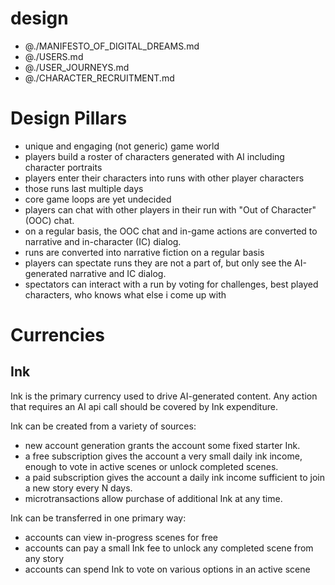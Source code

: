 # design

- @./MANIFESTO_OF_DIGITAL_DREAMS.md
- @./USERS.md
- @./USER_JOURNEYS.md
- @./CHARACTER_RECRUITMENT.md

# Design Pillars
- unique and engaging (not generic) game world
- players build a roster of characters generated with AI including character portraits
- players enter their characters into runs with other player characters
- those runs last multiple days
- core game loops are yet undecided
- players can chat with other players in their run with "Out of Character" (OOC) chat.
- on a regular basis, the OOC chat and in-game actions are converted to narrative and in-character (IC) dialog.
- runs are converted into narrative fiction on a regular basis
- players can spectate runs they are not a part of, but only see the AI-generated narrative and IC dialog.
- spectators can interact with a run by voting for challenges, best played characters, who knows what else i come up with

# Currencies

## Ink

Ink is the primary currency used to drive AI-generated content.  Any action that requires an AI api call should be covered by Ink expenditure.

Ink can be created from a variety of sources:
- new account generation grants the account some fixed starter Ink.
- a free subscription gives the account a very small daily ink income, enough to vote in active scenes or unlock completed scenes.
- a paid subscription gives the account a daily ink income sufficient to join a new story every N days.
- microtransactions allow purchase of additional Ink at any time.

Ink can be transferred in one primary way:
- accounts can view in-progress scenes for free
- accounts can pay a small Ink fee to unlock any completed scene from any story
- accounts can spend Ink to vote on various options in an active scene